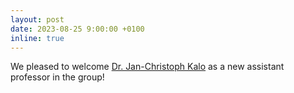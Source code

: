 ```yaml
---
layout: post
date: 2023-08-25 9:00:00 +0100
inline: true
---
```


We pleased to welcome [Dr. Jan-Christoph Kalo](https://www.linkedin.com/in/jan-christoph-kalo-560283aa/) as a new assistant professor in the group!